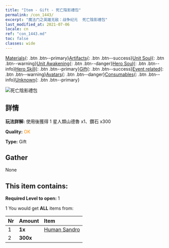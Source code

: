```yaml
---
title: "Item - Gift - 死亡陰影禮包"
permalink: /con_1443/
excerpt: "魔法门之英雄无敌：战争纪元  死亡陰影禮包"
last_modified_at: 2021-07-06
locale: cn
ref: "con_1443.md"
toc: false
classes: wide
---
```

 [Materials](/ItemsCN/){: .btn .btn--primary}[Artifacts](/ItemsCN/Artifacts/){: .btn .btn--success}[Unit Soul](/ItemsCN/UnitSoul/){: .btn .btn--warning}[Unit Awakening](/ItemsCN/UnitAwakening/){: .btn .btn--danger}[Hero Soul](/ItemsCN/HeroSoul/){: .btn .btn--info}[Hero Skill](/ItemsCN/HeroSkill/){: .btn .btn--primary}[Gift](/ItemsCN/Gift/){: .btn .btn--success}[Event related](/ItemsCN/Events/){: .btn .btn--warning}[Avatars](/ItemsCN/Avatars/){: .btn .btn--danger}[Consumables](/ItemsCN/Consumables/){: .btn .btn--info}[Unknown](/ItemsCN/Unknown/){: .btn .btn--primary}

 ![死亡陰影禮包](/images/t/i_907057.png)

## 詳情
 **玩法詳解:** 使用後獲得 1 星人類山德魯 x1、鑽石 x300

 **Quality:** <span style="color: #FF8C00">OK</span>

 **Type:** Gift

## Gather

  None

## This item contains:

 **Required Level to open:** 1

 1 You would get **ALL** items  from:

  | Nr | Amount |     Item    |
  |:---|:-------|:------------|
  | 1 |  **1x** | [Human Sandro](/heroes/人類山德魯/) |  | 
  | 2 |  **300x** | <i class="fas fa-gem"/> |  | 
